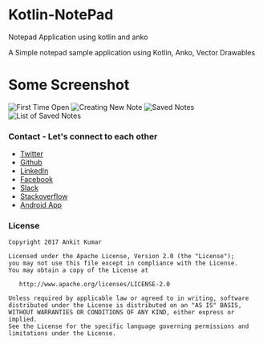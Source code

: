 # Kotlin-NotePad
Notepad Application using kotlin and anko

A Simple notepad sample application using Kotlin, Anko, Vector Drawables

# Some Screenshot

![First Time Open](https://github.com/AnkitDroidGit/Kotlin-NotePad/blob/master/art/1.png)
![Creating New Note](https://github.com/AnkitDroidGit/Kotlin-NotePad/blob/master/art/2.png)
![Saved Notes](https://github.com/AnkitDroidGit/Kotlin-NotePad/blob/master/art/3.png)
![List of Saved Notes](https://github.com/AnkitDroidGit/Kotlin-NotePad/blob/master/art/4.png)


### Contact - Let's connect to each other
- [Twitter](https://twitter.com/KumarAnkitRKE)
- [Github](https://github.com/AnkitDroidGit)
- [LinkedIn](https://www.linkedin.com/in/kumarankitkumar/)
- [Facebook](https://www.facebook.com/freeankit)
- [Slack](https://ankitdroid.slack.com)
- [Stackoverflow](https://stackoverflow.com/users/3282461/android)
- [Android App](https://play.google.com/store/apps/details?id=com.freeankit.ankitprofile)


### License

    Copyright 2017 Ankit Kumar
    
    Licensed under the Apache License, Version 2.0 (the "License");
    you may not use this file except in compliance with the License.
    You may obtain a copy of the License at

       http://www.apache.org/licenses/LICENSE-2.0

    Unless required by applicable law or agreed to in writing, software
    distributed under the License is distributed on an "AS IS" BASIS,
    WITHOUT WARRANTIES OR CONDITIONS OF ANY KIND, either express or implied.
    See the License for the specific language governing permissions and
    limitations under the License.
